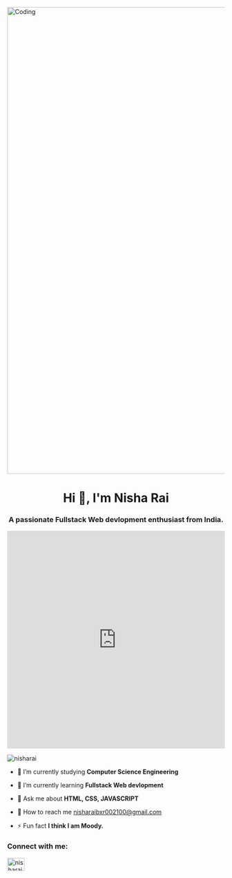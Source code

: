 <img aligh="center" alt="Coding" width="1080" src="https://previews.123rf.com/images/yusufdemirci/yusufdemirci2001/yusufdemirci200100167/138777341-banner-with-little-kid-using-technology.jpg" >

<h1 align="center">Hi 👋, I'm Nisha Rai</h1>
<h3 align="center">A passionate Fullstack Web devlopment enthusiast from India.</h3>

<div style="width:100%;height:0;padding-bottom:100%;position:relative;"><iframe src="https://giphy.com/embed/1MSVKRopegDjYONwdF" width="100%" height="100%" style="position:absolute" frameBorder="0" class="giphy-embed" allowFullScreen></iframe></div>
<p align="left"> <img src="https://komarev.com/ghpvc/?username=nisharai&label=Profile%20views&color=0e75b6&style=flat" alt="nisharai" /> </p>

- 🔭 I’m currently studying **Computer Science Engineering**

- 🌱 I’m currently learning **Fullstack Web devlopment**

- 💬 Ask me about **HTML, CSS, JAVASCRIPT**

- 📝 How to reach me [nisharaibxr002100@gmail.com](nisharaibxr002100@gmail.com)

- ⚡ Fun fact **I think I am Moody.**


<h3 align="left">Connect with me:</h3>
<p align="left">
<a href="https://www.linkedin.com/in/nisha-rai-0878241b5/" target="blank"><img align="center" src="https://raw.githubusercontent.com/rahuldkjain/github-profile-readme-generator/master/src/images/icons/Social/linked-in-alt.svg" alt="nisharai" height="30" width="40" /></a>
</p>

